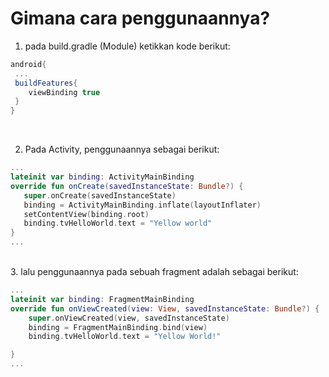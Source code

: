 # Gimana cara penggunaannya?

1. pada build.gradle (Module) ketikkan kode berikut:
```gradle
android{
 ...
 buildFeatures{
    viewBinding true
 }
}
```
<br>

2.  Pada Activity, penggunaannya sebagai berikut:

```kotlin
...
lateinit var binding: ActivityMainBinding
override fun onCreate(savedInstanceState: Bundle?) {
   super.onCreate(savedInstanceState)
   binding = ActivityMainBinding.inflate(layoutInflater)
   setContentView(binding.root)
   binding.tvHelloWorld.text = "Yellow world"
}
...
```
<br>
3. lalu penggunaannya pada sebuah fragment adalah sebagai berikut:

```kotlin
...
lateinit var binding: FragmentMainBinding
override fun onViewCreated(view: View, savedInstanceState: Bundle?) {
    super.onViewCreated(view, savedInstanceState)
    binding = FragmentMainBinding.bind(view)
    binding.tvHelloWorld.text = "Yellow World!"

}
...
```
